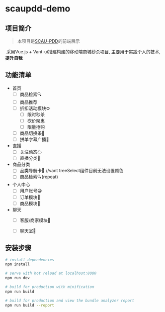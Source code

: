 # scaupdd-demo

## 项目简介

> 本项目是[SCAU-PDD](#)的前端展示

​	采用Vue.js + Vant-ui搭建构建的移动端商城秒杀项目, 主要用于实践个人的技术, **提升自我**

## 功能清单

- 首页
  - [ ] 商品检索🔍
  - [ ] 商品推荐
  - [ ] 折扣活动模块⚙
    - [ ] 限时秒杀
    - [ ] 砍价聚惠
    - [ ] 限量抢购
  - [ ] 商品切换条🧭
  - [ ] 拼单字幕广播📡
- 直播
  - [ ] 关注动态☁
  <!-- - [ ] 直播搜索🏠 -->
  - [ ] 直播分类🍱
- 商品分类
  - [ ] 品类导航卡🚦  //vant treeSelect组件目前无法设置颜色
  - [ ] 商品检索🔍(repeat)
- 个人中心
  - [ ] 用户账号😀
  - [ ] 订单模块🚗
  - [ ] 商品模块🎁
- 聊天
  - [ ] 客服\商家模块👔
  - [ ] 聊天室💬



## 安装步骤

``` bash
# install dependencies
npm install

# serve with hot reload at localhost:8080
npm run dev

# build for production with minification
npm run build

# build for production and view the bundle analyzer report
npm run build --report
```
